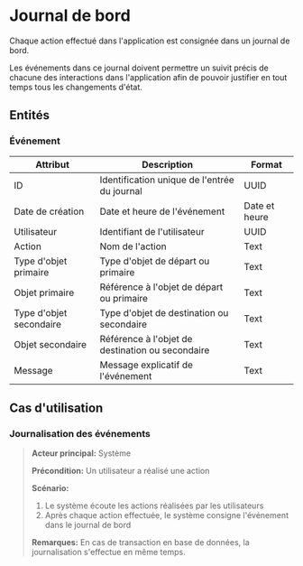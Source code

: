 # Journal de bord

Chaque action effectué dans l'application est consignée dans un journal de bord.

Les événements dans ce journal doivent permettre un suivit précis de chacune des interactions dans l'application
afin de pouvoir justifier en tout temps tous les changements d'état.

## Entités

### Événement

| Attribut                | Description                                  | Format        |
|-------------------------|----------------------------------------------|---------------|
| ID                      | Identification unique de l'entrée du journal | UUID          |
| Date de création        | Date et heure de l'événement                 | Date et heure |
| Utilisateur             | Identifiant de l'utilisateur                 | UUID          |
| Action                  | Nom de l'action                              | Text          |
| Type d'objet primaire   | Type d'objet de départ ou primaire                          |  Text             |
| Objet primaire          | Référence à l'objet de départ ou primaire                                             | Text              |
| Type d'objet secondaire | Type d'objet de destination ou secondaire                                             |  Text             |
| Objet secondaire        | Référence à l'objet de destination ou secondaire                                             |  Text             |
| Message                 | Message explicatif de l'événement                                             |  Text             |

## Cas d'utilisation

### Journalisation des événements

> **Acteur principal:** Système
>
> **Précondition:** Un utilisateur a réalisé une action
>
> **Scénario:**
> 1. Le système écoute les actions réalisées par les utilisateurs
> 2. Après chaque action effectuée, le système consigne l'événement dans le journal de bord
>
> **Remarques:** En cas de transaction en base de données, la journalisation s'effectue en même temps.
